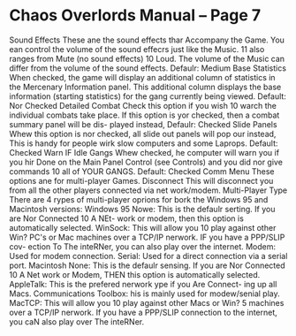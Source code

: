 # Chaos Overlords Manual – Page 7

Sound Effects These ane the sound effects thar Accompany the Game. You ean control the volume of the sound effecrs just like the Music. 11 also ranges from Mute (no sound effects) 10 Loud. The volume of the Music can differ from the volume of the sound effects. Defaulr: Medium Base Statistics When checked, the game will display an additional column of statistics in the Mercenary Information panel. This additional column displays the base information (starting statistics) for the gang currently being viewed. Default: Nor Checked Detailed Combat Check this option if you wish 10 warch the individual combats take place. If this option is yor checked, then a combat summary panel will be dis- played instead, Defaulr: Checked Slide Panels Whew this option is nor checked, all slide out panels will pop our instead, This is handy for people wirk slow computers and some Laprops. Default: Checked Warn IF Idle Gangs Whew checked, he computer will warn you if you hir Done on the Main Panel Control (see Controls) and you did nor give commands 10 all of YOUR GANGS. Default: Checked Comm Menu These options ane for multi-player Games. Disconnect This will disconnect you from all the other players connected via net work/modem. Multi-Player Type There are 4 rypes of multi-player oprions for bork the Windows 95 and Macintosh versions: Windows 95 Nowe: This is the defaulr serting. If you are Nor Connected 10 A NEt- work or modem, then this option is automatically selected. WinSock: This will allow you 10 play against other Win? PC's or Mac machines over a TCP/IP nerwork. IF you have a PPP/SLIP cov- ection To The inteRNer, you can also play over the internet. Modem: Used for modem connection. Serial: Used for a direct connection via a serial port. Macintosh None: This is the defaulr sensing. If you are Nor Connected 10 A Net work or Modem, THEN this option is automatically selected. AppleTalk: This is the prefered nerwork ype if you Are Connect- ing up all Macs. Communications Toolbox: his is mainly used for modew/senial play. MacTCP: This will allow you 10 play against other Macs or Win? 5 machines over a TCP/IP nerwork. If you have a PPP/SLIP connection to the internet, you caN also play over The inteRNer.
